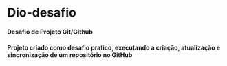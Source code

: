 # Dio-desafio
**Desafio de Projeto Git/Github**

#### Projeto criado como desafio pratico, executando a criação, atualização e sincronização de um repositório no GitHub

